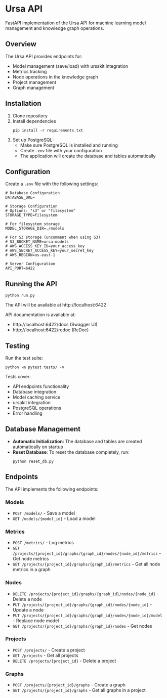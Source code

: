 # Ursa API

FastAPI implementation of the Ursa API for machine learning model management and knowledge graph operations.

## Overview

The Ursa API provides endpoints for:
- Model management (save/load) with ursakit integration
- Metrics tracking
- Node operations in the knowledge graph
- Project management
- Graph management

## Installation

1. Clone repository
2. Install dependencies
   ```
   pip install -r requirements.txt
   ```
3. Set up PostgreSQL:
   - Make sure PostgreSQL is installed and running
   - Create `.env` file with your configuration
   - The application will create the database and tables automatically

## Configuration

Create a `.env` file with the following settings:

```
# Database Configuration
DATABASE_URL=

# Storage Configuration
# Options: "s3" or "filesystem"
STORAGE_TYPE=filesystem

# For filesystem storage
MODEL_STORAGE_DIR=./models

# For S3 storage (uncomment when using S3)
# S3_BUCKET_NAME=ursa-models
# AWS_ACCESS_KEY_ID=your_access_key
# AWS_SECRET_ACCESS_KEY=your_secret_key
# AWS_REGION=us-east-1

# Server Configuration
API_PORT=6422
```

## Running the API

```
python run.py
```

The API will be available at http://localhost:6422

API documentation is available at:
- http://localhost:6422/docs (Swagger UI)
- http://localhost:6422/redoc (ReDoc)

## Testing

Run the test suite:

```
python -m pytest tests/ -v
```

Tests cover:
- API endpoints functionality
- Database integration
- Model caching service
- ursakit integration
- PostgreSQL operations
- Error handling

## Database Management

- **Automatic Initialization**: The database and tables are created automatically on startup
- **Reset Database**: To reset the database completely, run:
  ```
  python reset_db.py
  ```

## Endpoints

The API implements the following endpoints:

### Models
- `POST /models/` - Save a model
- `GET /models/{model_id}` - Load a model

### Metrics
- `POST /metrics/` - Log metrics
- `GET /projects/{project_id}/graphs/{graph_id}/nodes/{node_id}/metrics` - Get node metrics
- `GET /projects/{project_id}/graphs/{graph_id}/metrics` - Get all node metrics in a graph

### Nodes
- `DELETE /projects/{project_id}/graphs/{graph_id}/nodes/{node_id}` - Delete a node
- `PUT /projects/{project_id}/graphs/{graph_id}/nodes/{node_id}` - Update a node
- `PUT /projects/{project_id}/graphs/{graph_id}/nodes/{node_id}/model` - Replace node model
- `GET /projects/{project_id}/graphs/{graph_id}/nodes` - Get nodes

### Projects
- `POST /projects/` - Create a project
- `GET /projects` - Get all projects
- `DELETE /projects/{project_id}` - Delete a project

### Graphs
- `POST /projects/{project_id}/graphs` - Create a graph
- `GET /projects/{project_id}/graphs` - Get all graphs in a project